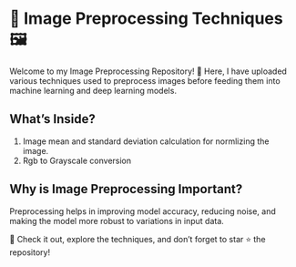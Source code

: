 # 📂 Image Preprocessing Techniques 🖼️
Welcome to my Image Preprocessing Repository! 🚀 Here, I have uploaded various techniques used to preprocess images before feeding them into machine learning and deep learning models.

## What’s Inside?
1. Image mean and standard deviation calculation for normlizing the image.
2. Rgb to Grayscale conversion

## Why is Image Preprocessing Important?
Preprocessing helps in improving model accuracy, reducing noise, and making the model more robust to variations in input data.

🔗 Check it out, explore the techniques, and don’t forget to star ⭐ the repository!
